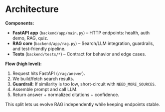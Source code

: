 # Architecture

**Components:**
- **FastAPI app** (`backend/app/main.py`) – HTTP endpoints: health, auth demo, RAG, quiz.
- **RAG core** (`backend/app/rag.py`) – Search/LLM integration, guardrails, and test-friendly pipeline.
- **Tests** (`backend/tests/*`) – Contract for behavior and edge cases.

**Flow (high level):**
1. Request hits FastAPI (`/rag/answer`).
2. We build/fetch search results.
3. **Guardrail:** If similarity is too low, short-circuit with `NEED_MORE_SOURCES`.
4. Assemble prompt and call LLM.
5. Return answer + normalized citations + confidence.

This split lets us evolve RAG independently while keeping endpoints stable.